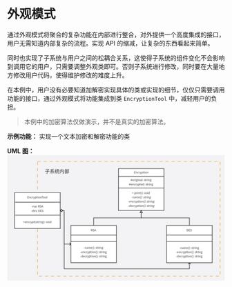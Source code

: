 # 外观模式
通过外观模式将聚合的复杂功能在内部进行整合，对外提供一个高度集成的接口，用户无需知道内部复杂的流程。实现 API 的缩减，让复杂的东西看起来简单。

同时也实现了子系统与用户之间的松耦合关系，这使得子系统的组件变化不会影响到调用它的用户，只需要调整外观类即可。否则子系统进行修改，同时要在大量地方修改用户代码，使得维护修改的难度上升。

在本例中，用户没有必要知道加解密实现具体的类或实现的细节，仅仅只需要调用功能的接口，通过外观模式将功能集成到类 `EncryptionTool` 中，减轻用户的负担。

>本例中的加密算法仅做演示，并不是真实的加密算法。

**示例功能：**
实现一个文本加密和解密功能的类

**UML 图：**
![uml](uml.jpg)
